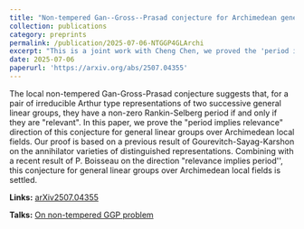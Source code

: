 ```yaml
---
title: "Non-tempered Gan--Gross--Prasad conjecture for Archimedean general linear groups"
collection: publications
category: preprints
permalink: /publication/2025-07-06-NTGGP4GLArchi
excerpt: "This is a joint work with Cheng Chen, we proved the 'period implies relevance' direction for the non-tempered Gan--Gross--Prasad conjecture for Archimedean general linear groups."
date: 2025-07-06
paperurl: 'https://arxiv.org/abs/2507.04355'
---
```

The local non-tempered Gan-Gross-Prasad conjecture suggests that, for a pair of irreducible Arthur type representations of two successive general linear groups, they have a non-zero Rankin-Selberg period if and only if they are "relevant". In this paper, we prove the "period implies relevance" direction of this conjecture for general linear groups over Archimedean local fields. Our proof is based on a previous result of Gourevitch-Sayag-Karshon on the annihilator varieties of distinguished representations. Combining with a recent result of P. Boisseau on the direction "relevance implies period'', this conjecture for general linear groups over Archimedean local fields is settled.

**Links:** [arXiv2507.04355](https://arxiv.org/abs/2507.04355)

**Talks:** [On non-tempered GGP problem](https://sato-sugar.github.io/rchenmat94/talks/2025-08-13-talk-On_non-tempered_GGP)
